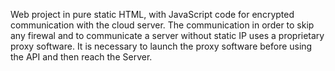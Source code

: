 Web project in pure static HTML, with JavaScript code for encrypted communication with the cloud server. The communication in order to skip any firewal and to communicate a server without static IP uses a proprietary proxy software.
It is necessary to launch the proxy software before using the API and then reach the Server.
